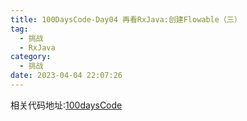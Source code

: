 ```yaml
---
title: 100DaysCode-Day04 再看RxJava:创建Flowable（三）
tag:
  - 挑战
  - RxJava
category:
  - 挑战
date: 2023-04-04 22:07:26
---
```


相关代码地址:[100daysCode](https://github.com/dgjungleP/100days-code-round1)
